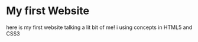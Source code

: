 <h1>My first Website</h1>

<p> here is my first website talking a lit bit of me! i using concepts in HTML5 and CSS3</p>

